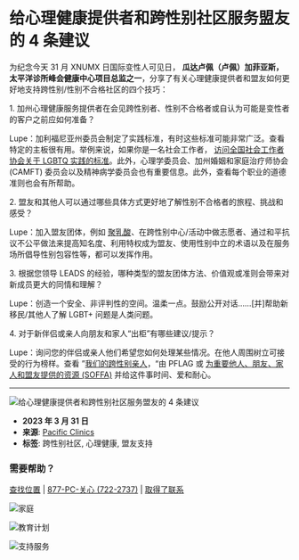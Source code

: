 # 给心理健康提供者和跨性别社区服务盟友的 4 条建议

为纪念今天 31 月 XNUMX 日国际变性人可见日， **瓜达卢佩（卢佩）加菲亚斯， 太平洋诊所峰会健康中心项目总监之一**，分享了有关心理健康提供者和盟友如何更好地支持跨性别/性别不合格社区的四个技巧：

1\. 加州心理健康服务提供者在会见跨性别者、性别不合格者或自认为可能是变性者的客户之前应如何准备？

   Lupe：加利福尼亚州委员会制定了实践标准，有时这些标准可能非常广泛。查看特定的主板很有用。举例来说，如果你是一名社会工作者， [访问全国社会工作者协会关于 LGBTQ 实践的标准](https://www.socialworkers.org/Practice/LGBTQIA/Sexual-Orientation-and-Gender-Diversity)。此外，心理学委员会、加州婚姻和家庭治疗师协会 (CAMFT) 委员会以及精神病学委员会也有重要信息。此外，查看每个职业的道德准则也会有所帮助。

2\. 盟友和其他人可以通过哪些具体方式更好地了解性别不合格者的旅程、挑战和感受？

   Lupe：加入盟友团体，例如 [聚乳酸](https://pflag.org/)、在跨性别中心/活动中做志愿者、通过和平抗议不公平做法来提高知名度、利用特权成为盟友、使用性别中立的术语以及在服务场所倡导性别包容性等，都可以发挥作用。

3\. 根据您领导 LEADS 的经验，哪种类型的盟友团体方法、价值观或准则会带来对新成员更大的同情和理解？

   Lupe：创造一个安全、非评判性的空间。温柔一点。鼓励公开对话……\[并\]帮助新移民/其他人了解 LGBT+ 问题是人类问题。

4\. 对于新伴侣或亲人向朋友和家人“出柜”有哪些建议/提示？

   Lupe：询问您的伴侣或亲人他们希望您如何处理某些情况。在他人周围树立可接受的行为榜样。查看 ”[我们的跨性别亲人](https://pflag.org/resource/our-trans-loved-ones/)，“由 PFLAG 或 [为重要他人、朋友、家人和盟友提供的资源 (SOFFA)](https://www.transgenderpartners.com/resource-for-partners-2) 并给这件事时间、爱和耐心。

---

![给心理健康提供者和跨性别社区服务盟友的 4 条建议](https://www.pacificclinics.org/wp-content/uploads/2023/03/trans-day-scaled-1.jpg)

-   **2023 年 3 月 31 日**
-   **来源**: [Pacific Clinics](https://www.pacificclinics.org/zh-CN/%E6%96%B0%E9%97%BB/2023/03/31/)
-   **标签**: 跨性别社区, 心理健康, 盟友支持

### 需要帮助？

[查找位置](https://www.pacificclinics.org/zh-CN/%E5%9C%B0%E7%82%B9/) | [877-PC-关心 (722-2737)](tel:877-722-2737) | [取得了联系](https://www.pacificclinics.org/zh-CN/%E8%81%94%E7%B3%BB%E6%88%91%E4%BB%AC/) 

![家庭](https://www.pacificclinics.org/wp-content/uploads/2023/08/Family.jpg)

![教育计划](https://www.pacificclinics.org/wp-content/uploads/2023/08/BH-menu-image.jpg)

![支持服务](https://www.pacificclinics.org/wp-content/uploads/2023/08/Social-services.jpg)